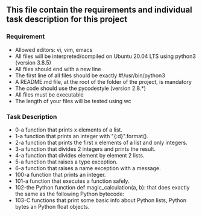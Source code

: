 ## This file contain the requirements and individual task description for this project

### Requirement

* Allowed editors: vi, vim, emacs
* All files will be interpreted/compiled on Ubuntu 20.04 LTS using python3 (version 3.8.5)
* All files should end with a new line
* The first line of all files should be exactly #!/usr/bin/python3
* A README.md file, at the root of the folder of the project, is mandatory
* The code should use the pycodestyle (version 2.8.*)
* All files must be executable
* The length of your files will be tested using wc

### Task Description

* 0-a function that prints x elements of a list.
* 1-a function that prints an integer with "{:d}".format().
* 2-a function that prints the first x elements of a list and only integers.
* 3-a function that divides 2 integers and prints the result.
* 4-a function that divides element by element 2 lists.
* 5-a function that raises a type exception.
* 6-a function that raises a name exception with a message.
* 100-a function that prints an integer.
* 101-a function that executes a function safely.
* 102-the Python function def magic_calculation(a, b): that does exactly the same as the following Python bytecode:
* 103-C functions that print some basic info about Python lists, Python bytes an Python float objects.
